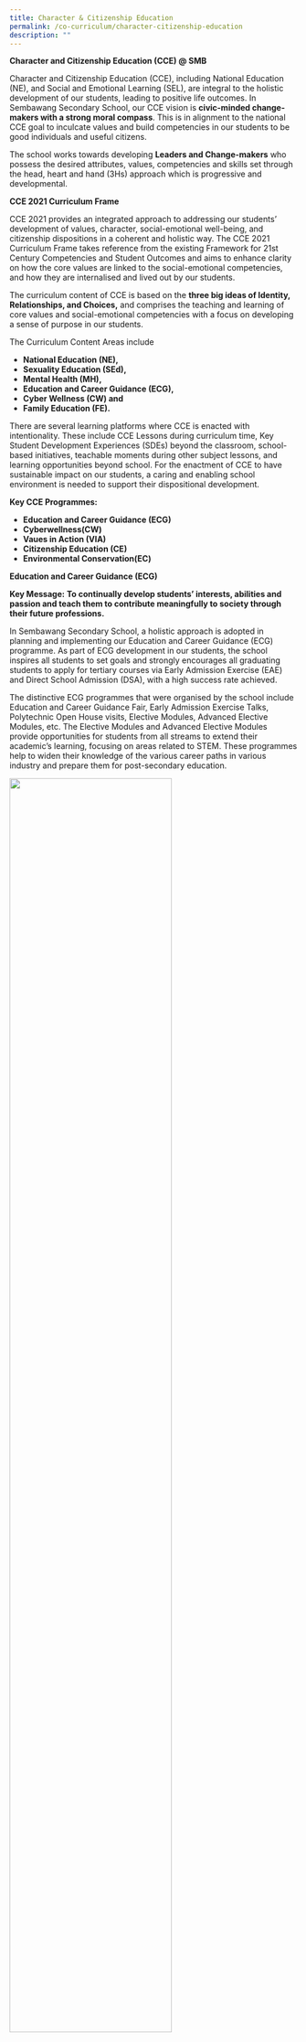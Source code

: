 ```yaml
---
title: Character & Citizenship Education
permalink: /co-curriculum/character-citizenship-education
description: ""
---
```

**Character and Citizenship Education (CCE) @ SMB**

Character and Citizenship Education (CCE), including National Education (NE), and Social and Emotional Learning (SEL), are integral to the holistic development of our students, leading to positive life outcomes. In Sembawang Secondary School, our CCE vision is **civic-minded change-makers with a strong moral compass**. This is in alignment to the national CCE goal to inculcate values and build competencies in our students to be good individuals and useful citizens.

The school works towards developing **Leaders and Change-makers** who possess the desired attributes, values, competencies and skills set through the head, heart and hand (3Hs) approach which is progressive and developmental.

**CCE 2021 Curriculum Frame**

CCE 2021 provides an integrated approach to addressing our students’ development of values, character, social-emotional well-being, and citizenship dispositions in a coherent and holistic way. The CCE 2021 Curriculum Frame takes reference from the existing Framework for 21st Century Competencies and Student Outcomes and aims to enhance clarity on how the core values are linked to the social-emotional competencies, and how they are internalised and lived out by our students.

The curriculum content of CCE is based on the **three big ideas of Identity, Relationships, and Choices,** and comprises the teaching and learning of core values and social-emotional competencies with a focus on developing a sense of purpose in our students.

The Curriculum Content Areas include

*   **National Education (NE),**
*   **Sexuality Education (SEd),**
*   **Mental Health (MH),**
*   **Education and Career Guidance (ECG),**
*   **Cyber Wellness (CW) and**
*   **Family Education (FE).**

There are several learning platforms where CCE is enacted with intentionality. These include CCE Lessons during curriculum time, Key Student Development Experiences (SDEs) beyond the classroom, school-based initiatives, teachable moments during other subject lessons, and learning opportunities beyond school. For the enactment of CCE to have sustainable impact on our students, a caring and enabling school environment is needed to support their dispositional development.

**Key CCE Programmes:**

*   **Education and Career Guidance (ECG)**
*   **Cyberwellness(CW)**
*   **Vaues in Action (VIA)**
*   **Citizenship Education (CE)**
*   **Environmental Conservation(EC)**

**Education and Career Guidance (ECG)**

**Key Message:** **To continually develop students’ interests, abilities and passion and teach them to contribute meaningfully to society through their future professions.**

In Sembawang Secondary School, a holistic approach is adopted in planning and implementing our Education and Career Guidance (ECG) programme. As part of ECG development in our students, the school inspires all students to set goals and strongly encourages all graduating students to apply for tertiary courses via Early Admission Exercise (EAE) and Direct School Admission (DSA), with a high success rate achieved.

The distinctive ECG programmes that were organised by the school include Education and Career Guidance Fair, Early Admission Exercise Talks, Polytechnic Open House visits, Elective Modules, Advanced Elective Modules, etc. The Elective Modules and Advanced Elective Modules provide opportunities for students from all streams to extend their academic’s learning, focusing on areas related to STEM. These programmes help to widen their knowledge of the various career paths in various industry and prepare them for post-secondary education.

<img src="/images/CCE1.jpeg" 
     style="width:75%">
		 
Captivating and informative Education and Career Guidance Fair where tertiary institutions were invited to the school to share information on tertiary courses.


<img src="/images/CCE2.jpeg" 
     style="width:75%">

Engaging and Hands-on Elective Module Programme on Aerospace where our students get to enjoy a simulated cockpit experience

<img src="/images/CCE3.jpeg" 
     style="width:75%">

Elective Module programme on Pastry Making to groom our future chefs and bakers

**Cyber Wellness(CW)**

**Key Message:** **Discerning and responsible digital users who are able to protect themselves and their well-being in the cyberspace.**

The distinctive CW programmes that were organised by the school include Cyber Wellness Carnival, Intergenerational Learning Programme, Cyber Wellness sharing by CW leaders, Cyber Wellness poster design competition, etc. The Cyber Wellness carnival, led by our CW leaders, is an impactful event that combines fun games with embedded CW messages, so that students can learn while having fun. The Intergenerational Learning Programme is a partnership between Family Central and Sembawang Secondary School where our CW leaders teach digital skills and usage of mobile apps to the elderly.

![](/images/CCE4.jpeg)

Cyber Wellness Carnival – Station 1: Shoot down the fake news

![](/images/CCE5.jpeg)

Cyber Wellness Carnival – Station 2: Pass down the message

![](/images/CCE6.jpeg)

Cyber Wellness Carnival – Station 3: Guess the word

![](/images/CCE7.jpeg)

Cyber Wellness Carnival – Station 4: Search the word

![](/images/CCE8.jpeg)
Cyber Wellness Carnival – Station 5: Pick up the real news

![](/images/CCE9.jpeg)

Cyber Wellness Carnival – Station 6: Photo Booth

![](/images/CCE10.jpeg)

Intergenerational Learning Programme where our Cyber Wellness leaders taught the elderly usage of some mobile apps via Zoom

**Vaues in Action (VIA)**

**Key Message:** **To nurture Leaders and Change Makers who demonstrate the RESPIRE (school) values to contribute meaningfully to the community**

The focus of the Lower Secondary VIA programme is on environmental conservation while the focus of the Upper Secondary VIA programme is on touching the lives of the community. The distinctive VIA programmes that were organised by the school include beach cleaning, designing recyclable bag and giving them to residents to promote environmental conservation, gate painting at rented flats, organising block party for residents, VIA carnival, etc. Over the four to five years in school, our students have experienced many meaningful events that have brought about an impact to the environment and community, while achieving an excellent score in the service component of LEAPS 2.0.

<img src="/images/CCE11.jpeg" 
     style="width:75%">
Students painting the gates of residents staying in rented flats as part of their VIA programme

<img src="/images/CCE12-768x617.jpeg" 
     style="width:35%">

Recyclable bag designed by our students and given to residents as part of advocacy of environmental conservation

![](/images/CCE13.jpeg)
Students engaged in beach cleaning and interacting with residents during a block party

**Citizenship Education (CE)**

**Key Message****:** **We believe our students and teachers are informed citizens who have a heart for the nation through cultivation of national cohesion, sense of belonging and confidence in the future.**

The distinctive CE programmes that were organised by the school include Total Defence Day celebration, Racial Harmony Day celebration, National Day celebration, etc.

**Total Defence Day**


<img src="/images/CCE14.png" 
     style="width:35%">
		 
For the commemoration of Total Defence Day (TDD), the activities were conducted during CCE lesson. CE Leaders conducted a TDD sharing, presenting on the different aspects of TDD and how we could contribute in building a strong and resilient Singapore. Students then highlighted their commitment by designing a scratch card and placing it together as a class to form a meaningful design related to Total Defence.

**Racial Harmony Day**


<img src="/images/CCE15-768x494.png" 
     style="width:75%">

For the commemoration of Racial Harmony Day, students were engaged in discussions and reflected on what it means to live in a multicultural society like Singapore and how we can work together to strengthen racial and religious harmony. At the end of the day, we learnt that harmony comes not through tolerating the differences but a genuine appreciation of our shared aspirations.

**National Day Celebration**

For our nation’s 55th birthday, we began the day with a record of a parade segment where our Uniform Groups and CE Leaders conducted the flag-raising ceremony with pride. We continued the day celebrating our nation’s achievements and commitment to stay united as one people through the building of structures as a class, while adhering to safe distancing measures. We ended the day with a sing-along session, which was complimented by the creative music videos created by each class!

![](/images/CCE16.png)

Structures of iconic buildings in Singapore created by putting together paper cubes designed by students

**Environmental Conservation(EC)**

**Key Message:** **Responsible and caring individual who brings positive impact to the environment**

The distinctive EC programmes that were organised by the school include Sembcorp School Recycling Programme, Green Outreach Programme (GOP), assembly talk on recycling by SembWaste, sharing by EC leaders on climate change and recycling, etc. Through these programmes and some hands-on activities such as the GOP, student are constantly reminded of the important messages of reducing, reusing and recycling.

![](/images/cce17.jpeg)

Students collecting newspapers and other recyclables from residents as part of our Green Outreach Programme

![](/images/cce18.jpeg)

Students attending an assembly talk on recycling by SembWaste